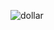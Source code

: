 
![dollar](https://github.com/revel111/revel111/assets/94068009/966b8b53-ec8f-4588-85d1-35ded54bce1e)
